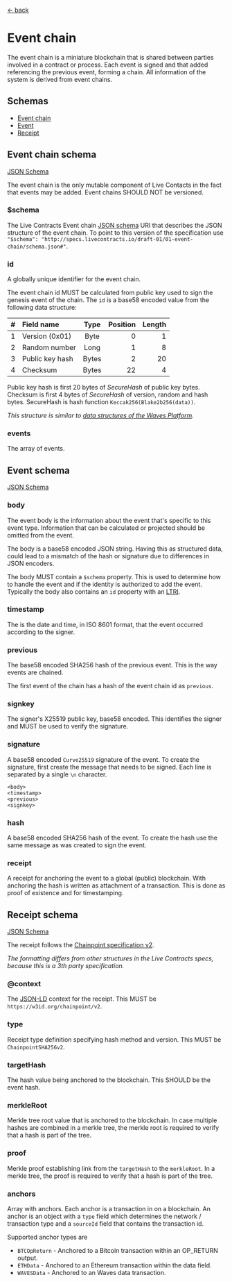 [← back](../)

# Event chain

The event chain is a miniature blockchain that is shared between parties involved in a contract or process. Each event
is signed and that added referencing the previous event, forming a chain. All information of the system is derived from
event chains.

## Schemas

* [Event chain](#event-chain-schema)
* [Event](#event-schema)
* [Receipt](#receipt-schema)

## Event chain schema

[JSON Schema](schema.json#)

The event chain is the only mutable component of Live Contacts in the fact that events may be added. Event chains
SHOULD NOT be versioned.

### $schema

The Live Contracts Event chain [JSON schema](http://json-schema.org) URI that describes the JSON structure of the event
chain. To point to this version of the specification use
`"$schema": "http://specs.livecontracts.io/draft-01/01-event-chain/schema.json#"`.

### id

A globally unique identifier for the event chain.

The event chain id MUST be calculated from public key used to sign the genesis event of the chain. The `id` is a
base58 encoded value from the following data structure:

| # | Field name | Type | Position | Length |
| ---: | :--- | :---: | ---: | ---: |
| 1 | Version (0x01) | Byte | 0 | 1 |
| 2 | Random number | Long | 1 | 8 |
| 3 | Public key hash | Bytes | 2 | 20 |
| 4 | Checksum | Bytes | 22 | 4 |

Public key hash is first 20 bytes of _SecureHash_ of public key bytes.
Checksum is first 4 bytes of _SecureHash_ of version, random and hash bytes.
SecureHash is hash function `Keccak256(Blake2b256(data))`.

_This structure is similar to
[data structures of the Waves Platform](https://github.com/wavesplatform/Waves/wiki/Data-Structures)._

### events

The array of events.

## Event schema

[JSON Schema](schema.json#event)

### body

The event body is the information about the event that's specific to this event type. Information that can be calculated
or projected should be omitted from the event.

The body is a base58 encoded JSON string. Having this as structured data, could lead to a mismatch of the hash or
signature due to differences in JSON encoders.

The body MUST contain a `$schema` property. This is used to determine how to handle the event and if the identity is
authorized to add the event. Typically the body also contains an `id` property with an [LTRI](../00-ltri/).

### timestamp

The is the date and time, in ISO 8601 format, that the event occurred according to the signer.

### previous

The base58 encoded SHA256 hash of the previous event. This is the way events are chained.

The first event of the chain has a hash of the event chain id as `previous`.

### signkey

The signer's X25519 public key, base58 encoded. This identifies the signer and MUST be used to verify the signature.

### signature

A base58 encoded `Curve25519` signature of the event. To create the signature, first create the message that needs to be
signed. Each line is separated by a single `\n` character.

```
<body>
<timestamp>
<previous>
<signkey>
```

### hash

A base58 encoded SHA256 hash of the event. To create the hash use the same message as was created to sign the event.

### receipt

A receipt for anchoring the event to a global (public) blockchain. With anchoring the hash is written as attachment of a
transaction. This is done as proof of existence and for timestamping.

## Receipt schema

[JSON Schema](schema.json#receipt)

The receipt follows the [Chainpoint specification v2](https://chainpoint.org/).

_The formatting differs from other structures in the Live Contracts specs, because this is a 3th party specification._

### @context

The [JSON-LD](https://json-ld.org/) context for the receipt. This MUST be `https://w3id.org/chainpoint/v2`.

### type

Receipt type definition specifying hash method and version. This MUST be `ChainpointSHA256v2`.

### targetHash

The hash value being anchored to the blockchain. This SHOULD be the event hash.

### merkleRoot

Merkle tree root value that is anchored to the blockchain. In case multiple hashes are combined in a merkle tree, the
merkle root is required to verify that a hash is part of the tree.

### proof

Merkle proof establishing link from the `targetHash` to the `merkleRoot`. In a merkle tree, the proof is required to
verify that a hash is part of the tree.

### anchors

Array with anchors. Each anchor is a transaction in on a blockchain. An anchor is an object with a `type` field which
determines the network / transaction type and a `sourceId` field that contains the transaction id.

Supported anchor types are

* `BTCOpReturn` - Anchored to a Bitcoin transaction within an OP_RETURN output.
* `ETHData` - Anchored to an Ethereum transaction within the data field.
* `WAVESData` - Anchored to an Waves data transaction.
